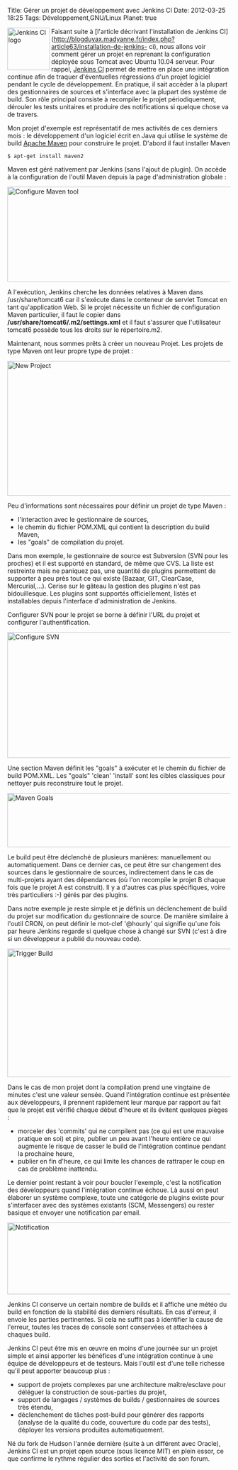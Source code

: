 Title: Gérer un projet de développement avec Jenkins CI
Date: 2012-03-25 18:25
Tags: Développement,GNU/Linux
Planet: true


 <img style="width: 96px; height: 96px;" alt="Jenkins CI  logo"
src="images/06x/jenkins-logo.png" align="left" /> Faisant suite à
[l'article décrivant l'installation de Jenkins
CI](http://blogduyax.madyanne.fr/index.php?article63/installation-de-jenkins-
ci), nous allons voir comment gérer un projet en reprenant la configuration
déployée sous Tomcat avec Ubuntu 10.04 serveur. Pour rappel, [Jenkins
CI](http://fr.wikipedia.org/wiki/Jenkins_%28informatique%29) permet de mettre en
place une intégration continue afin de traquer d'éventuelles régressions d'un
projet logiciel pendant le cycle de développement. En pratique, il sait
accéder à la plupart des gestionnaires de sources et s'interface avec la
plupart des système de build. Son rôle principal consiste à recompiler le
projet périodiquement, dérouler les tests unitaires et produire des
notifications si quelque chose va de travers.

Mon projet d'exemple est représentatif de mes activités de ces derniers mois :
le développement d'un logiciel écrit en Java qui utilise le système de build
[Apache Maven](http://fr.wikipedia.org/wiki/Apache_Maven) pour construire le
projet. D'abord il faut installer Maven

    $ apt-get install maven2
Maven est géré nativement par Jenkins (sans l'ajout de plugin). On accède à
la configuration de l'outil Maven depuis la page d'administration globale :

 <img style=" width: 664px; height: 215px;" alt="Configure  Maven tool"
src="images/06x/configure-maven-tool.png" />

A l'exécution, Jenkins cherche les données relatives à Maven dans
/usr/share/tomcat6 car il s'exécute dans le conteneur de servlet Tomcat en tant
qu'application Web. Si le projet nécessite un fichier de configuration Maven
particulier, il faut le copier dans **/usr/share/tomcat6/.m2/settings.xml** et
il faut s'assurer que l'utilisateur tomcat6 possède tous les droits sur le
répertoire.m2.

Maintenant, nous sommes prêts à créer un nouveau Projet. Les projets de type
Maven ont leur propre type de projet :

 <img style="width: 655px; height: 304px;" alt="New Project"
src="images/06x/new-project.png" />

Peu d'informations sont nécessaires pour définir un projet de type Maven :



*    l'interaction avec le gestionnaire de sources,
*    le chemin du fichier POM.XML qui contient la description du build Maven,
*    les "goals" de compilation du projet.

Dans mon exemple, le gestionnaire de source est Subversion (SVN pour les
proches) et il est supporté en standard, de même que CVS. La liste est
restreinte mais ne paniquez pas, une quantité de plugins permettent de
supporter à peu près tout ce qui existe (Bazaar, GIT, ClearCase,
Mercurial,...). Cerise sur le gâteau la gestion des plugins n'est pas
bidouillesque. Les plugins sont supportés officiellement, listés et
installables depuis l'interface d'administration de Jenkins.

Configurer SVN pour le projet se borne à définir l'URL du projet et configurer
l'authentification.

 <img style="width: 647px; height: 284px;" alt="Configure  SVN"
src="images/06x/configure-repository.png" />

Une section Maven définit les "goals" à exécuter et le chemin du fichier de
build POM.XML. Les "goals" 'clean' 'install' sont les cibles classiques pour
nettoyer puis reconstruire tout le projet.

 <img style=" width: 604px; height: 122px;" alt="Maven Goals"
src="images/06x/maven-goals.png" />

Le build peut être déclenché de plusieurs manières: manuellement ou
automatiquement. Dans ce dernier cas, ce peut être sur changement des sources
dans le gestionnaire de sources, indirectement dans le cas de multi-projets
ayant des dépendances (où l'on recompile le projet B chaque fois que le projet
A est construit). Il y a d'autres cas plus spécifiques, voire très
particuliers :-) gérés par des plugins.

Dans notre exemple je reste simple et je définis un déclenchement de build du
projet sur modification du gestionnaire de source. De manière similaire à
l'outil CRON, on peut définir le mot-clef '@hourly' qui signifie qu'une fois
par heure Jenkins regarde si quelque chose à changé sur SVN (c'est à dire si
un développeur a publié du nouveau code).

 <img style=" width: 556px; height: 290px;" alt="Trigger  Build"
src="images/06x/trigger-build.png" />

Dans le cas de mon projet dont la compilation prend une vingtaine de minutes
c'est une valeur sensée. Quand l'intégration continue est présentée aux
développeurs, il prennent rapidement leur marque par rapport au fait que le
projet est vérifié chaque début d'heure et ils évitent quelques pièges :



*    morceler des 'commits' qui ne compilent pas (ce qui est une mauvaise pratique en
soi) et pire, publier un peu avant l'heure entière ce qui augmente le risque de
casser le build de l'intégration continue pendant la prochaine heure,
*    publier en fin d'heure, ce qui limite les chances de rattraper le coup en cas de
problème inattendu.

Le dernier point restant à voir pour boucler l'exemple, c'est la notification
des développeurs quand l'intégration continue échoue. Là aussi on peut
élaborer un système complexe, toute une catégorie de plugins existe pour
s'interfacer avec des systèmes existants (SCM, Messengers) ou rester basique et
envoyer une notification par email.

 <img style=" width: 623px; height: 162px;" alt="Notification"
src="images/06x/notify-build-errors.png" />

Jenkins CI conserve un certain nombre de builds et il affiche une météo du
build en fonction de la stabilité des derniers résultats. En cas d'erreur, il
envoie les parties pertinentes. Si cela ne suffit pas à identifier la cause de
l'erreur, toutes les traces de console sont conservées et attachées à chaques
build.

Jenkins CI peut être mis en œuvre en moins d'une journée sur un projet simple
et ainsi apporter les bénéfices d'une intégration continue à une équipe de
développeurs et de testeurs. Mais l'outil est d'une telle richesse qu'il peut
apporter beaucoup plus :



*    support de projets complexes par une architecture maître/esclave pour
déléguer la construction de sous-parties du projet,
*    support de langages / systèmes de builds / gestionnaires de sources très
étendu,
*    déclenchement de tâches post-build pour générer des rapports (analyse de la
qualité du code, couverture du code par des tests), déployer les versions
produites automatiquement.

Né du fork de Hudson l'année dernière (suite à un différent avec Oracle),
Jenkins CI est un projet open source (sous licence MIT) en plein essor, ce que
confirme le rythme régulier des sorties et l'activité de son forum.


